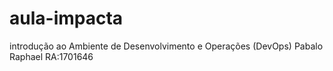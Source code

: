 # aula-impacta
introdução ao Ambiente de Desenvolvimento e Operações (DevOps)
Pabalo Raphael RA:1701646
